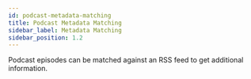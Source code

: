 ```yaml
---
id: podcast-metadata-matching
title: Podcast Metadata Matching
sidebar_label: Metadata Matching
sidebar_position: 1.2
---
```


Podcast episodes can be matched against an RSS feed to get additional information.
